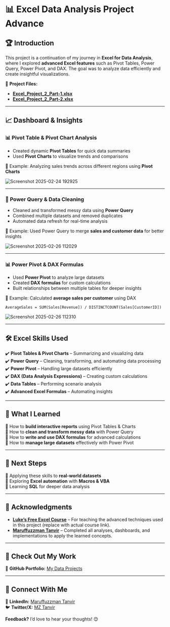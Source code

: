 # 📊 **Excel Data Analysis Project Advance**  

## 🏆 **Introduction**  

This project is a continuation of my journey in **Excel for Data Analysis**, where I explored **advanced Excel features** such as Pivot Tables, Power Query, Power Pivot, and DAX. The goal was to analyze data efficiently and create insightful visualizations.  

📂 **Project Files:**  
- **[Excel_Project_2_Part-1.xlsx](https://github.com/MZT49/Excel-Data-Analysis-Project-2/blob/main/Excel-Data-Analysis-Project-2/Excel_Project_2_part-1.xlsx)**  
- **[Excel_Project_2_Part-2.xlsx](https://github.com/MZT49/Excel-Data-Analysis-Project-2/blob/main/Excel-Data-Analysis-Project-2/Excel_Project_2_part-2.xlsx)**  

---

## 📈 **Dashboard & Insights**  

### 📊 **Pivot Table & Pivot Chart Analysis**  
- Created dynamic **Pivot Tables** for quick data summaries  
- Used **Pivot Charts** to visualize trends and comparisons  

🔹 Example: Analyzing sales trends across different regions using **Pivot Charts**  

![Screenshot 2025-02-24 192925](https://github.com/user-attachments/assets/3b3f7ea7-bfd3-4ef4-85d6-1830a33c5376)
  

---

### 🔄 **Power Query & Data Cleaning**  
- Cleaned and transformed messy data using **Power Query**  
- Combined multiple datasets and removed duplicates  
- Automated data refresh for real-time analysis  

🔹 Example: Used Power Query to merge **sales and customer data** for better insights  

![Screenshot 2025-02-26 112029](https://github.com/user-attachments/assets/c3394038-f6b5-40af-862a-72b97f81390f)

  

---

### 📊 **Power Pivot & DAX Formulas**  
- Used **Power Pivot** to analyze large datasets  
- Created **DAX formulas** for custom calculations  
- Built relationships between multiple tables for deeper insights  

🔹 Example: Calculated **average sales per customer** using DAX  

```dax
AverageSales = SUM(Sales[Revenue]) / DISTINCTCOUNT(Sales[CustomerID])
```
![Screenshot 2025-02-26 112310](https://github.com/user-attachments/assets/4e74ff37-3590-4c41-95b6-9ac265af81dd)

---

## 🛠 **Excel Skills Used**  
✔️ **Pivot Tables & Pivot Charts** – Summarizing and visualizing data  
✔️ **Power Query** – Cleaning, transforming, and automating data processing  
✔️ **Power Pivot** – Handling large datasets efficiently  
✔️ **DAX (Data Analysis Expressions)** – Creating custom calculations  
✔️ **Data Tables** – Performing scenario analysis  
✔️ **Advanced Excel Formulas** – Automating insights  

---

## 🎯 **What I Learned**  
🔹 How to **build interactive reports** using Pivot Tables & Charts  
🔹 How to **clean and transform messy data** with Power Query  
🔹 How to **write and use DAX formulas** for advanced calculations  
🔹 How to **manage large datasets** effectively with Power Pivot  

---

## 🚀 **Next Steps**  
🔹 Applying these skills to **real-world datasets**  
🔹 Exploring **Excel automation** with **Macros & VBA**  
🔹 Learning **SQL** for deeper data analysis  

---

## 🙏 **Acknowledgments**  
- **[Luke’s Free Excel Course](https://youtu.be/pCJ15nGFgVg?si=YK5_NFA6ZtJE_DEh)** – For teaching the advanced techniques used in this project (replace with actual course link).  
- **[Maruffuzzman Tanvir](www.linkedin.com/in/maruffuzzmantanvir)** – Completed all analyses, dashboards, and implementations to apply the learned concepts.  

---

## 📂 **Check Out My Work**  
🔗 **GitHub Portfolio:** [My Data Projects](https://github.com/MZT49/Excel-Data-Analysis-Project)  

---

## 🤝 **Connect With Me**  
💼 **LinkedIn:** [Maruffuzzman Tanvir](www.linkedin.com/in/maruffuzzmantanvir)  
🐦 **Twitter/X:** [MZ Tanvir](https://x.com/maruffuzzman)  

**Feedback?** I’d love to hear your thoughts! 😊  
